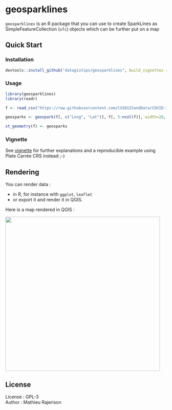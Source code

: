 # geosparklines

`geosparklines` is an R package that you can use to create SparkLines as SimpleFeatureCollection (`sfc`) objects which can be further put on a map

## Quick Start

### Installation
```r
devtools::install_github("datagistips/geosparklines", build_vignettes = TRUE)
```

### Usage

```r
library(geosparklines)
library(readr)

f <- read_csv("https://raw.githubusercontent.com/CSSEGISandData/COVID-19/master/csse_covid_19_data/csse_covid_19_time_series/time_series_covid19_confirmed_global.csv")

geosparks <- geospark(f[, c("Long", "Lat")], f[, 5:ncol(f)], width=20, height=20, mode = "log") # log transformed sparklines as an sfc (Simple Feature Collection)

st_geometry(f) <- geosparks
```

### Vignette
See [vignette](vignettes/how-to-use-geosparklines.html) for further explanations and a reproducible example using Plate Carrée CRS instead ;-)

## Rendering
You can render data :

- in R, for instance with `ggplot`, `leaflet`
- or export it and render it in QGIS.

Here is a map rendered in QGIS :

<img src="https://raw.githubusercontent.com/datagistips/sparkline_map/master/images/map.png" width=483 align=middle></img>

## License
License : GPL-3  
Author : Mathieu Rajerison  